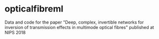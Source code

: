 # opticalfibreml
Data and code for the paper "Deep, complex, invertible networks for inversion of transmission effects in multimode optical fibres" published at NIPS 2018
